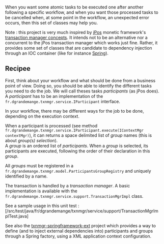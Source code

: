 When you want some atomic tasks to be executed one after another following a specific workflow, and when you want those  processed tasks to be cancelled when, at some point in the workflow, an unexpected error occurs, then this set of classes may help you.

Note : this project is very much inspired by [jPos](http://www.jpos.org/) monetic framework's [transaction manager concepts](http://www.andyorrock.com/2007/02/the_jpos_transa.html). It intends not to be an alternative nor a concurrent to the jPos transaction manager which works just fine. Rather, it provides some set of classes that are candidate to dependency injection through an IOC container (like for instance [Spring](http://docs.spring.io/spring/docs/3.0.x/reference/beans.html)).

<h2>Recipee</h2>
First, think about your workflow and what should be done from a business point of view. Doing so, you should be able to identify the different tasks you need to do the job. We will call theses tasks <i>participants</i> (as jPos does).
A <i>participant</i> has to be an implementation of the <code>fr.dgrandemange.txnmgr.service.IParticipant</code> interface.

In your workflow, there may be different ways for the job to be done, depending on the execution context.

When a participant is processed (see method <code>fr.dgrandemange.txnmgr.service.IParticipant.execute(IContextMgr contextMgr)</code>), it can returns a space delimited list of <i>group</i> names (this is about <i>group(s) selection</i>).<br>
A <i>group</i> is an ordered list of <i>participants</i>. When a <i>group</i> is selected, its participants are executed, following the order of their declaration in this <i>group</i>.

All <i>groups</i> must be registered in a <code>fr.dgrandemange.txnmgr.model.ParticipantsGroupRegistry</code> and uniquely identified by a name.

The transaction is handled by a <i>transaction manager</i>. A basic implementation is available with the  <code>fr.dgrandemange.txnmgr.service.support.TransactionMgrImpl</code> class.

See a sample usage in this unit test : [/src/test/java/fr/dgrandemange/txnmgr/service/support/TransactionMgrImplTest.java]

See also the [txnmgr-springframework-ext](https://github.com/dgrandemange/txnmgr-springframework-ext) project which provides a way to define (and to inject external dependencies into) participants and groups through a Spring factory, using a XML application context configuration.
